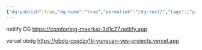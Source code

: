 ```yaml
---
{"dg-publish":true,"dg-home":"true","permalink":"/dg-test/","tags":["gardenEntry"],"dgPassFrontmatter":true}
---
```


netlify DG https://comforting-meerkat-3d1c27.netlify.app

vercel obdg https://obdg-cqsdzy1tj-yunguan-yes-projects.vercel.app